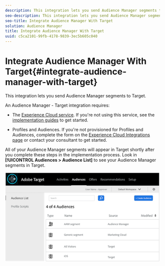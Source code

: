 ```yaml
---
description: This integration lets you send Audience Manager segments to Target.
seo-description: This integration lets you send Audience Manager segments to Target.
seo-title: Integrate Audience Manager With Target
solution: Audience Manager
title: Integrate Audience Manager With Target
uuid: c5ca2101-99fb-4178-9839-3ec5b605c040
---
```


# Integrate Audience Manager With Target{#integrate-audience-manager-with-target}

This integration lets you send Audience Manager segments to Target.

An Audience Manager - Target integration requires:

* The [Experience Cloud service](https://marketing.adobe.com/resources/help/en_US/mcvid/). If you're not using this service, see the [implementation guides](https://marketing.adobe.com/resources/help/en_US/mcvid/mcvid-implementation-guides.html) to get started. 

* Profiles and Audiences. If you're not provisioned for Profiles and Audiences, complete the form on the [Experience Cloud Integrations page](https://adobe.allegiancetech.com/cgi-bin/qwebcorporate.dll?idx=X8SVES) or contact your consultant to get started.

All of your Audience Manager segments will appear in Target shortly after you complete these steps in the implementation process. Look in **[!UICONTROL Audiences > Audience List]** to see your Audience Manager segments in Target.

![](assets/target.png)

